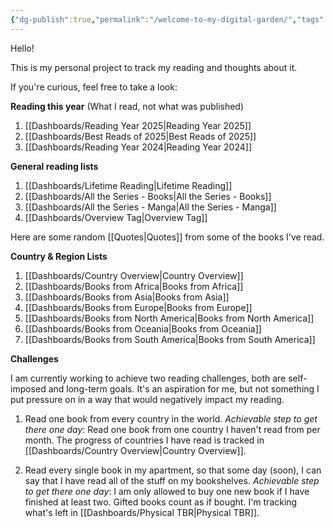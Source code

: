 ```yaml
---
{"dg-publish":true,"permalink":"/welcome-to-my-digital-garden/","tags":["gardenEntry"]}
---
```


Hello!

This is my personal project to track my reading and thoughts about it. 

If you're curious, feel free to take a look:

**Reading this year** 
(What I read, not what was published)

1. [[Dashboards/Reading Year 2025\|Reading Year 2025]]
2. [[Dashboards/Best Reads of 2025\|Best Reads of 2025]]
3. [[Dashboards/Reading Year 2024\|Reading Year 2024]]

**General reading lists**

1. [[Dashboards/Lifetime Reading\|Lifetime Reading]]
2. [[Dashboards/All the Series - Books\|All the Series - Books]]
3. [[Dashboards/All the Series - Manga\|All the Series - Manga]]
4. [[Dashboards/Overview Tag\|Overview Tag]]

Here are some random [[Quotes\|Quotes]] from some of the books I've read. 

**Country & Region Lists**

1. [[Dashboards/Country Overview\|Country Overview]]
2. [[Dashboards/Books from Africa\|Books from Africa]]
3. [[Dashboards/Books from Asia\|Books from Asia]]
4. [[Dashboards/Books from Europe\|Books from Europe]]
5. [[Dashboards/Books from North America\|Books from North America]]
6. [[Dashboards/Books from Oceania\|Books from Oceania]]
7. [[Dashboards/Books from South America\|Books from South America]]

**Challenges**

I am currently working to achieve two reading challenges, both are self-imposed and long-term goals. It's an aspiration for me, but not something I put pressure on in a way that would negatively impact my reading. 

1. Read one book from every country in the world. *Achievable step to get there one day*: Read one book from one country I haven't read from per month. The progress of countries I have read is tracked in [[Dashboards/Country Overview\|Country Overview]]. 

2. Read every single book in my apartment, so that some day (soon), I can say that I have read all of the stuff on my bookshelves. *Achievable step to get there one day*: I am only allowed to buy one new book if I have finished at least two. Gifted books count as if bought. I'm tracking what's left in [[Dashboards/Physical TBR\|Physical TBR]].

